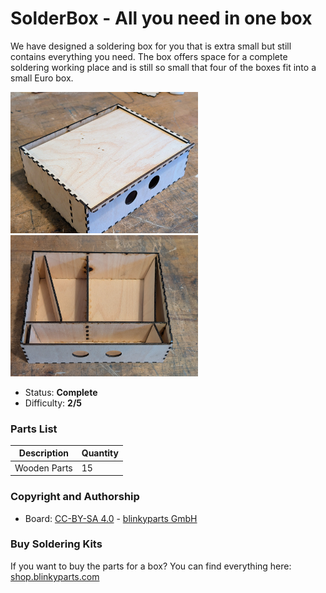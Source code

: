 # SolderBox - All you need in one box

We have designed a soldering box for you that is extra small but still contains everything you need. The box offers space for a complete soldering working place and is still so small that four of the boxes fit into a small Euro box.

<img src="manual/images/thumbnail.jpg" width=300px alt="SolderBox"> <img src="manual/images/PXL_20241209_090212345.jpg" width=300px alt="SolderBox">

- Status: **Complete**
- Difficulty: **2/5**

### Parts List

| Description                   | Quantity |
|-------------------------------|----------|
| Wooden Parts					| 15	   |
### Copyright and Authorship

- Board: [CC-BY-SA 4.0](https://creativecommons.org/licenses/by-sa/4.0/) - [blinkyparts GmbH](https://shop.blinkyparts.com)


### Buy Soldering Kits
If you want to buy the parts for a box? You can find everything here: [shop.blinkyparts.com](https://shop.blinkyparts.com/de/Loetbox-Ein-Loetarbeitsplatz-in-einer-Box/blink23103)
